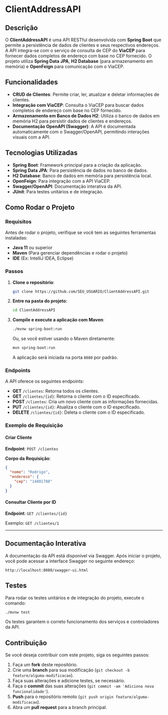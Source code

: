 # **ClientAddressAPI**

## Descrição

O **ClientAddressAPI** é uma API RESTful desenvolvida com **Spring Boot** que permite a persistência de dados de clientes e seus respectivos endereços. A API integra-se com o serviço de consulta de CEP do **ViaCEP** para fornecer dados completos de endereço com base no CEP fornecido. O projeto utiliza **Spring Data JPA**, **H2 Database** (para armazenamento em memória) e **OpenFeign** para comunicação com o ViaCEP.

## Funcionalidades

- **CRUD de Clientes**: Permite criar, ler, atualizar e deletar informações de clientes.
- **Integração com ViaCEP**: Consulta o ViaCEP para buscar dados completos de endereço com base no CEP fornecido.
- **Armazenamento em Banco de Dados H2**: Utiliza o banco de dados em memória H2 para persistir dados de clientes e endereços.
- **Documentação OpenAPI (Swagger)**: A API é documentada automaticamente com o Swagger/OpenAPI, permitindo interações visuais com a API.

## Tecnologias Utilizadas

- **Spring Boot**: Framework principal para a criação da aplicação.
- **Spring Data JPA**: Para persistência de dados no banco de dados.
- **H2 Database**: Banco de dados em memória para persistência local.
- **OpenFeign**: Para integração com a API ViaCEP.
- **Swagger/OpenAPI**: Documentação interativa da API.
- **JUnit**: Para testes unitários e de integração.

## Como Rodar o Projeto

### Requisitos

Antes de rodar o projeto, verifique se você tem as seguintes ferramentas instaladas:

- **Java 11** ou superior
- **Maven** (Para gerenciar dependências e rodar o projeto)
- **IDE** (Ex: IntelliJ IDEA, Eclipse)

### Passos

1. **Clone o repositório**:

   ```bash
   git clone https://github.com/SEU_USUARIO/ClientAddressAPI.git
   ```

2. **Entre na pasta do projeto**:

   ```bash
   cd ClientAddressAPI
   ```

3. **Compile e execute a aplicação com Maven**:

   ```bash
   ./mvnw spring-boot:run
   ```

   Ou, se você estiver usando o Maven diretamente:

   ```bash
   mvn spring-boot:run
   ```

   A aplicação será iniciada na porta `8080` por padrão.

### Endpoints

A API oferece os seguintes endpoints:

- **GET** `/clientes`: Retorna todos os clientes.
- **GET** `/clientes/{id}`: Retorna o cliente com o ID especificado.
- **POST** `/clientes`: Cria um novo cliente com as informações fornecidas.
- **PUT** `/clientes/{id}`: Atualiza o cliente com o ID especificado.
- **DELETE** `/clientes/{id}`: Deleta o cliente com o ID especificado.

### Exemplo de Requisição

#### Criar Cliente

**Endpoint**: `POST /clientes`

**Corpo da Requisição**:

```json
{
  "nome": "Rodrigo",
  "endereco": {
    "cep": "14801788"
  }
}
```

#### Consultar Cliente por ID

**Endpoint**: `GET /clientes/{id}`

Exemplo: `GET /clientes/1`

---

## Documentação Interativa

A documentação da API está disponível via Swagger. Após iniciar o projeto, você pode acessar a interface Swagger no seguinte endereço:

```
http://localhost:8080/swagger-ui.html
```

## Testes

Para rodar os testes unitários e de integração do projeto, execute o comando:

```bash
./mvnw test
```

Os testes garantem o correto funcionamento dos serviços e controladores da API.

## Contribuição

Se você deseja contribuir com este projeto, siga os seguintes passos:

1. Faça um **fork** deste repositório.
2. Crie uma **branch** para sua modificação (`git checkout -b feature/alguma-modificacao`).
3. Faça suas alterações e adicione testes, se necessário.
4. Faça o **commit** das suas alterações (`git commit -am 'Adiciona nova funcionalidade'`).
5. **Push** para o repositório remoto (`git push origin feature/alguma-modificacao`).
6. Abra um **pull request** para a branch principal.